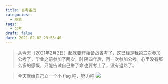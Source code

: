 ```yaml
---
title: 省考备战
categories: 
  - 随笔
tags:
  - 公考
draft: false
date: 2021-02-02 23:53:40
---
```


> 从今天（2021年2月2日）起就要开始备战省考了，这已经是我第三次参加公考了，毕业之前参加了两次，时隔四年后，再一次参加公考。心里没有那么多的感慨，只能告诫自己拼了命也要考上了，没有退路了。

> 今天就给自己立一个小 flag 吧，努力吧
![](https://www.s4tu.com/images/2021/02/02/srchttp___img.08087.cc_uploads_20191221_21_1576934023-ZEjOGfALib.pngreferhttp___img.080877c590.jpg)
